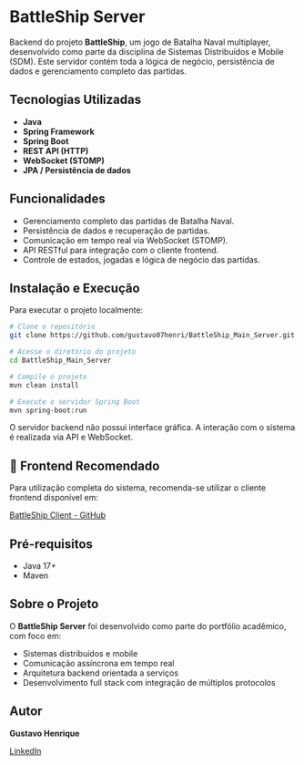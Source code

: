 
# BattleShip Server

Backend do projeto **BattleShip**, um jogo de Batalha Naval multiplayer, desenvolvido como parte da disciplina de Sistemas Distribuídos e Mobile (SDM). Este servidor contém toda a lógica de negócio, persistência de dados e gerenciamento completo das partidas.

##  Tecnologias Utilizadas

- **Java**
- **Spring Framework**
- **Spring Boot**
- **REST API (HTTP)**
- **WebSocket (STOMP)**
- **JPA / Persistência de dados**

##  Funcionalidades

- Gerenciamento completo das partidas de Batalha Naval.
- Persistência de dados e recuperação de partidas.
- Comunicação em tempo real via WebSocket (STOMP).
- API RESTful para integração com o cliente frontend.
- Controle de estados, jogadas e lógica de negócio das partidas.

##  Instalação e Execução

Para executar o projeto localmente:

```bash
# Clone o repositório
git clone https://github.com/gustavo07henri/BattleShip_Main_Server.git

# Acesse o diretório do projeto
cd BattleShip_Main_Server

# Compile o projeto
mvn clean install

# Execute o servidor Spring Boot
mvn spring-boot:run
```

O servidor backend não possui interface gráfica. A interação com o sistema é realizada via API e WebSocket.

## 🔗 Frontend Recomendado

Para utilização completa do sistema, recomenda-se utilizar o cliente frontend disponível em:

[BattleShip Client - GitHub](https://github.com/gustavo07henri/battleship_client)

##  Pré-requisitos

- Java 17+
- Maven

##  Sobre o Projeto

O **BattleShip Server** foi desenvolvido como parte do portfólio acadêmico, com foco em:

- Sistemas distribuídos e mobile
- Comunicação assíncrona em tempo real
- Arquitetura backend orientada a serviços
- Desenvolvimento full stack com integração de múltiplos protocolos

##  Autor

**Gustavo Henrique**

[LinkedIn](https://www.linkedin.com/in/gustavo-santos-633a21246)
